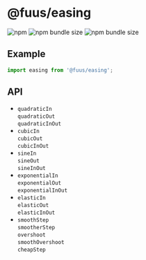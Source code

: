# @fuus/easing

![npm](https://img.shields.io/npm/v/@fuus/easing?style=flat-square) ![npm bundle size](https://img.shields.io/bundlephobia/min/@fuus/easing?label=minified&style=flat-square) ![npm bundle size](https://img.shields.io/bundlephobia/minzip/@fuus/easing?label=zipped&style=flat-square)

## Example

```js
import easing from '@fuus/easing';
```

## API

- `quadraticIn`\
  `quadraticOut`\
  `quadraticInOut`
- `cubicIn`\
  `cubicOut`\
  `cubicInOut`
- `sineIn`\
  `sineOut`\
  `sineInOut`
- `exponentialIn`\
  `exponentialOut`\
  `exponentialInOut`
- `elasticIn`\
  `elasticOut`\
  `elasticInOut`
- `smoothStep`\
  `smootherStep`\
  `overshoot`\
  `smoothOvershoot`\
  `cheapStep`
